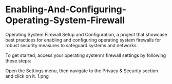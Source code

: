 # Enabling-And-Configuring-Operating-System-Firewall
Operating System Firewall Setup and Configuration, a project that showcase best practices for enabling and configuring operating system firewalls for robust security measures to safeguard systems and networks.

To get started, access your operating system’s firewall settings by following these steps:

Open the Settings menu, then navigate to the Privacy & Security section and click on it.
1.png
